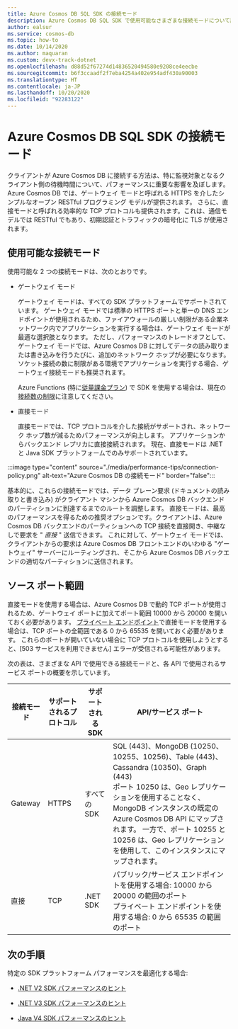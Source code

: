 ```yaml
---
title: Azure Cosmos DB SQL SDK の接続モード
description: Azure Cosmos DB SQL SDK で使用可能なさまざまな接続モードについて説明します。
author: ealsur
ms.service: cosmos-db
ms.topic: how-to
ms.date: 10/14/2020
ms.author: maquaran
ms.custom: devx-track-dotnet
ms.openlocfilehash: d88d52f67274d14836520494580e9208ce4eecbe
ms.sourcegitcommit: b6f3ccaadf2f7eba4254a402e954adf430a90003
ms.translationtype: HT
ms.contentlocale: ja-JP
ms.lasthandoff: 10/20/2020
ms.locfileid: "92283122"
---
```

# <a name="azure-cosmos-db-sql-sdk-connectivity-modes"></a>Azure Cosmos DB SQL SDK の接続モード

クライアントが Azure Cosmos DB に接続する方法は、特に監視対象となるクライアント側の待機時間について、パフォーマンスに重要な影響を及ぼします。 Azure Cosmos DB では、ゲートウェイ モードと呼ばれる HTTPS を介したシンプルなオープン RESTful プログラミング モデルが提供されます。 さらに、直接モードと呼ばれる効率的な TCP プロトコルも提供されます。これは、通信モデルでは RESTful でもあり、初期認証とトラフィックの暗号化に TLS が使用されます。

## <a name="available-connectivity-modes"></a>使用可能な接続モード

使用可能な 2 つの接続モードは、次のとおりです。

  * ゲートウェイ モード
      
    ゲートウェイ モードは、すべての SDK プラットフォームでサポートされています。 ゲートウェイ モードでは標準の HTTPS ポートと単一の DNS エンドポイントが使用されるため、ファイアウォールの厳しい制限がある企業ネットワーク内でアプリケーションを実行する場合は、ゲートウェイ モードが最適な選択肢となります。 ただし、パフォーマンスのトレードオフとして、ゲートウェイ モードでは、Azure Cosmos DB に対してデータの読み取りまたは書き込みを行うたびに、追加のネットワーク ホップが必要になります。 ソケット接続の数に制限がある環境でアプリケーションを実行する場合、ゲートウェイ接続モードも推奨されます。

    Azure Functions (特に[従量課金プラン](../azure-functions/functions-scale.md#consumption-plan)) で SDK を使用する場合は、現在の[接続数の制限](../azure-functions/manage-connections.md)に注意してください。

  * 直接モード

    直接モードでは、TCP プロトコルを介した接続がサポートされ、ネットワーク ホップ数が減るためパフォーマンスが向上します。 アプリケーションからバックエンド レプリカに直接接続されます。 現在、直接モードは .NET と Java SDK プラットフォームでのみサポートされています。
     
:::image type="content" source="./media/performance-tips/connection-policy.png" alt-text="Azure Cosmos DB の接続モード" border="false":::

基本的に、これらの接続モードでは、データ プレーン要求 (ドキュメントの読み取りと書き込み) がクライアント マシンから Azure Cosmos DB バックエンドのパーティションに到達するまでのルートを調整します。 直接モードは、最高のパフォーマンスを得るための推奨オプションです。クライアントは、Azure Cosmos DB バックエンドのパーティションへの TCP 接続を直接開き、中継なしで要求を " *直接* " 送信できます。 これに対して、ゲートウェイ モードでは、クライアントからの要求は Azure Cosmos DB フロントエンドのいわゆる "ゲートウェイ" サーバーにルーティングされ、そこから Azure Cosmos DB バックエンドの適切なパーティションに送信されます。

## <a name="service-port-ranges"></a>ソース ポート範囲

直接モードを使用する場合は、Azure Cosmos DB で動的 TCP ポートが使用されるため、ゲートウェイ ポートに加えてポート範囲 10000 から 20000 を開いておく必要があります。 [プライベート エンドポイント](./how-to-configure-private-endpoints.md)で直接モードを使用する場合は、TCP ポートの全範囲である 0 から 65535 を開いておく必要があります。 これらのポートが開いていない場合に TCP プロトコルを使用しようとすると、[503 サービスを利用できません] エラーが受信される可能性があります。

次の表は、さまざまな API で使用できる接続モードと、各 API で使用されるサービス ポートの概要を示しています。

|接続モード  |サポートされるプロトコル  |サポートされる SDK  |API/サービス ポート  |
|---------|---------|---------|---------|
|Gateway  |   HTTPS    |  すべての SDK    |   SQL (443)、MongoDB (10250、10255、10256)、Table (443)、Cassandra (10350)、Graph (443) <br> ポート 10250 は、Geo レプリケーションを使用することなく、MongoDB インスタンスの既定の Azure Cosmos DB API にマップされます。 一方で、ポート 10255 と 10256 は、Geo レプリケーションを使用して、このインスタンスにマップされます。   |
|直接    |     TCP    |  .NET SDK    | パブリック/サービス エンドポイントを使用する場合: 10000 から 20000 の範囲のポート<br>プライベート エンドポイントを使用する場合: 0 から 65535 の範囲のポート |

## <a name="next-steps"></a>次の手順

特定の SDK プラットフォーム パフォーマンスを最適化する場合:

* [.NET V2 SDK パフォーマンスのヒント](performance-tips.md)

* [.NET V3 SDK パフォーマンスのヒント](performance-tips-dotnet-sdk-v3-sql.md)
 
* [Java V4 SDK パフォーマンスのヒント](performance-tips-java-sdk-v4-sql.md)